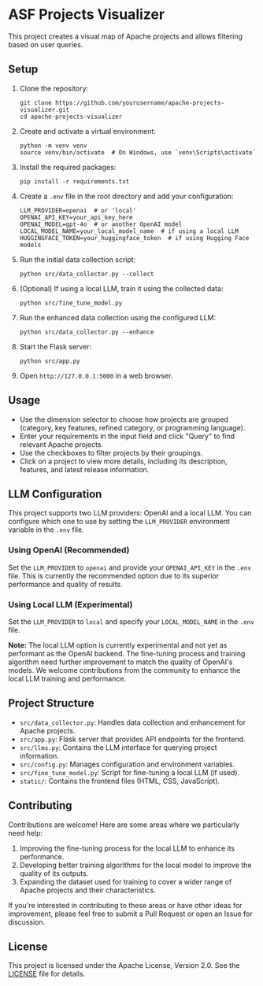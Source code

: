 # ASF Projects Visualizer

This project creates a visual map of Apache projects and allows filtering based on user queries.

## Setup

1. Clone the repository:
   ```
   git clone https://github.com/yourusername/apache-projects-visualizer.git
   cd apache-projects-visualizer
   ```

2. Create and activate a virtual environment:
   ```
   python -m venv venv
   source venv/bin/activate  # On Windows, use `venv\Scripts\activate`
   ```

3. Install the required packages:
   ```
   pip install -r requirements.txt
   ```

4. Create a `.env` file in the root directory and add your configuration:
   ```
   LLM_PROVIDER=openai  # or 'local'
   OPENAI_API_KEY=your_api_key_here
   OPENAI_MODEL=gpt-4o  # or another OpenAI model
   LOCAL_MODEL_NAME=your_local_model_name  # if using a local LLM
   HUGGINGFACE_TOKEN=your_huggingface_token  # if using Hugging Face models
   ```

5. Run the initial data collection script:
   ```
   python src/data_collector.py --collect
   ```

6. (Optional) If using a local LLM, train it using the collected data:
   ```
   python src/fine_tune_model.py
   ```

7. Run the enhanced data collection using the configured LLM:
   ```
   python src/data_collector.py --enhance
   ```

8. Start the Flask server:
   ```
   python src/app.py
   ```

9. Open `http://127.0.0.1:5000` in a web browser.

## Usage

- Use the dimension selector to choose how projects are grouped (category, key features, refined category, or programming language).
- Enter your requirements in the input field and click "Query" to find relevant Apache projects.
- Use the checkboxes to filter projects by their groupings.
- Click on a project to view more details, including its description, features, and latest release information.

## LLM Configuration

This project supports two LLM providers: OpenAI and a local LLM. You can configure which one to use by setting the `LLM_PROVIDER` environment variable in the `.env` file.

### Using OpenAI (Recommended)

Set the `LLM_PROVIDER` to `openai` and provide your `OPENAI_API_KEY` in the `.env` file. This is currently the recommended option due to its superior performance and quality of results.

### Using Local LLM (Experimental)

Set the `LLM_PROVIDER` to `local` and specify your `LOCAL_MODEL_NAME` in the `.env` file. 

**Note:** The local LLM option is currently experimental and not yet as performant as the OpenAI backend. The fine-tuning process and training algorithm need further improvement to match the quality of OpenAI's models. We welcome contributions from the community to enhance the local LLM training and performance.

## Project Structure

- `src/data_collector.py`: Handles data collection and enhancement for Apache projects.
- `src/app.py`: Flask server that provides API endpoints for the frontend.
- `src/llms.py`: Contains the LLM interface for querying project information.
- `src/config.py`: Manages configuration and environment variables.
- `src/fine_tune_model.py`: Script for fine-tuning a local LLM (if used).
- `static/`: Contains the frontend files (HTML, CSS, JavaScript).

## Contributing

Contributions are welcome! Here are some areas where we particularly need help:

1. Improving the fine-tuning process for the local LLM to enhance its performance.
2. Developing better training algorithms for the local model to improve the quality of its outputs.
3. Expanding the dataset used for training to cover a wider range of Apache projects and their characteristics.

If you're interested in contributing to these areas or have other ideas for improvement, please feel free to submit a Pull Request or open an Issue for discussion.

## License

This project is licensed under the Apache License, Version 2.0. See the [LICENSE](LICENSE) file for details.